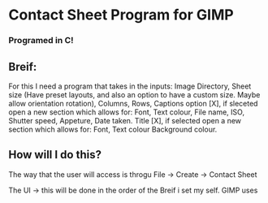 # Contact Sheet Program for GIMP
### Programed in C!

## Breif:
For this I need a program that takes in the inputs:
Image Directory,
Sheet size (Have preset layouts, and also an option to have a custom size. Maybe allow orientation rotation),
Columns,
Rows,
Captions option [X], if sleceted open a new section which allows for:
    Font,
    Text colour,
    File name,
    ISO,
    Shutter speed,
    Appeture,
    Date taken.
Title [X], if selected open a new section which allows for:
    Font,
    Text colour
Background colour.

## How will I do this?
The way that the user will access is throgu File -> Create -> Contact Sheet

The UI -> this will be done in the order of the Breif i set my self. GIMP uses 